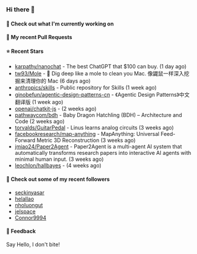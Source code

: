 ### Hi there 👋

#### 👷 Check out what I'm currently working on

#### 🔨 My recent Pull Requests


#### ⭐ Recent Stars

- [karpathy/nanochat](https://github.com/karpathy/nanochat) - The best ChatGPT that $100 can buy. (1 day ago)
- [tw93/Mole](https://github.com/tw93/Mole) - 🐹 Dig deep like a mole to clean you Mac. 像鼹鼠一样深入挖掘来清理你的 Mac (6 days ago)
- [anthropics/skills](https://github.com/anthropics/skills) - Public repository for Skills (1 week ago)
- [ginobefun/agentic-design-patterns-cn](https://github.com/ginobefun/agentic-design-patterns-cn) - 《Agentic Design Patterns》中文翻译版 (1 week ago)
- [openai/chatkit-js](https://github.com/openai/chatkit-js) -  (2 weeks ago)
- [pathwaycom/bdh](https://github.com/pathwaycom/bdh) - Baby Dragon Hatchling (BDH) – Architecture and Code (2 weeks ago)
- [torvalds/GuitarPedal](https://github.com/torvalds/GuitarPedal) - Linus learns analog circuits (3 weeks ago)
- [facebookresearch/map-anything](https://github.com/facebookresearch/map-anything) - MapAnything: Universal Feed-Forward Metric 3D Reconstruction (3 weeks ago)
- [jmiao24/Paper2Agent](https://github.com/jmiao24/Paper2Agent) - Paper2Agent is a multi-agent AI system that automatically transforms research papers into interactive AI agents with minimal human input. (3 weeks ago)
- [leochlon/hallbayes](https://github.com/leochlon/hallbayes) -  (4 weeks ago)

#### 👯 Check out some of my recent followers

- [seckinyasar](https://github.com/seckinyasar)
- [helallao](https://github.com/helallao)
- [nholuongut](https://github.com/nholuongut)
- [jelspace](https://github.com/jelspace)
- [Connor9994](https://github.com/Connor9994)

#### 💬 Feedback

Say Hello, I don't bite!